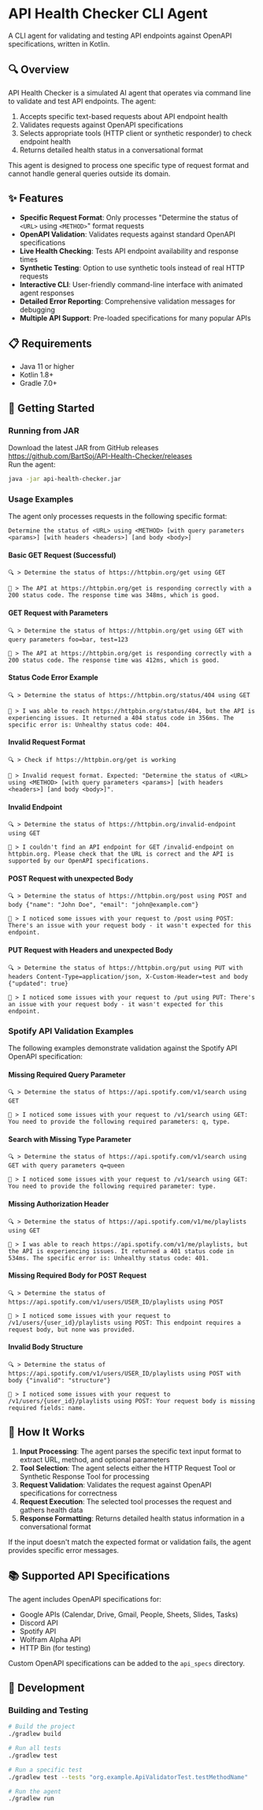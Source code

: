 # API Health Checker CLI Agent

A CLI agent for validating and testing API endpoints against OpenAPI specifications, written in Kotlin.

## 🔍 Overview

API Health Checker is a simulated AI agent that operates via command line to validate and test API endpoints. The agent:

1. Accepts specific text-based requests about API endpoint health
2. Validates requests against OpenAPI specifications
3. Selects appropriate tools (HTTP client or synthetic responder) to check endpoint health
4. Returns detailed health status in a conversational format

This agent is designed to process one specific type of request format and cannot handle general queries outside its
domain.

## ✨ Features

- **Specific Request Format**: Only processes "Determine the status of `<URL>` using `<METHOD>`" format requests
- **OpenAPI Validation**: Validates requests against standard OpenAPI specifications
- **Live Health Checking**: Tests API endpoint availability and response times
- **Synthetic Testing**: Option to use synthetic tools instead of real HTTP requests
- **Interactive CLI**: User-friendly command-line interface with animated agent responses
- **Detailed Error Reporting**: Comprehensive validation messages for debugging
- **Multiple API Support**: Pre-loaded specifications for many popular APIs

## 📋 Requirements

- Java 11 or higher
- Kotlin 1.8+
- Gradle 7.0+

## 🚀 Getting Started

### Running from JAR

Download the latest JAR from GitHub releases
https://github.com/BartSoj/API-Health-Checker/releases \
Run the agent:

```bash
java -jar api-health-checker.jar
```

### Usage Examples

The agent only processes requests in the following specific format:

```
Determine the status of <URL> using <METHOD> [with query parameters <params>] [with headers <headers>] [and body <body>]
```

#### Basic GET Request (Successful)

```
🔍 > Determine the status of https://httpbin.org/get using GET

🤖 > The API at https://httpbin.org/get is responding correctly with a 200 status code. The response time was 348ms, which is good.
```

#### GET Request with Parameters

```
🔍 > Determine the status of https://httpbin.org/get using GET with query parameters foo=bar, test=123

🤖 > The API at https://httpbin.org/get is responding correctly with a 200 status code. The response time was 412ms, which is good.
```

#### Status Code Error Example

```
🔍 > Determine the status of https://httpbin.org/status/404 using GET

🤖 > I was able to reach https://httpbin.org/status/404, but the API is experiencing issues. It returned a 404 status code in 356ms. The specific error is: Unhealthy status code: 404.
```

#### Invalid Request Format

```
🔍 > Check if https://httpbin.org/get is working

🤖 > Invalid request format. Expected: "Determine the status of <URL> using <METHOD> [with query parameters <params>] [with headers <headers>] [and body <body>]".
```

#### Invalid Endpoint

```
🔍 > Determine the status of https://httpbin.org/invalid-endpoint using GET

🤖 > I couldn't find an API endpoint for GET /invalid-endpoint on httpbin.org. Please check that the URL is correct and the API is supported by our OpenAPI specifications.
```

#### POST Request with unexpected Body

```
🔍 > Determine the status of https://httpbin.org/post using POST and body {"name": "John Doe", "email": "john@example.com"}

🤖 > I noticed some issues with your request to /post using POST: There's an issue with your request body - it wasn't expected for this endpoint. 
```

#### PUT Request with Headers and unexpected Body

```
🔍 > Determine the status of https://httpbin.org/put using PUT with headers Content-Type=application/json, X-Custom-Header=test and body {"updated": true}

🤖 > I noticed some issues with your request to /put using PUT: There's an issue with your request body - it wasn't expected for this endpoint.
```

### Spotify API Validation Examples

The following examples demonstrate validation against the Spotify API OpenAPI specification:

#### Missing Required Query Parameter

```
🔍 > Determine the status of https://api.spotify.com/v1/search using GET

🤖 > I noticed some issues with your request to /v1/search using GET: You need to provide the following required parameters: q, type.
```

#### Search with Missing Type Parameter

```
🔍 > Determine the status of https://api.spotify.com/v1/search using GET with query parameters q=queen

🤖 > I noticed some issues with your request to /v1/search using GET: You need to provide the following required parameter: type.
```

#### Missing Authorization Header

```
🔍 > Determine the status of https://api.spotify.com/v1/me/playlists using GET

🤖 > I was able to reach https://api.spotify.com/v1/me/playlists, but the API is experiencing issues. It returned a 401 status code in 534ms. The specific error is: Unhealthy status code: 401.
```

#### Missing Required Body for POST Request

```
🔍 > Determine the status of https://api.spotify.com/v1/users/USER_ID/playlists using POST

🤖 > I noticed some issues with your request to /v1/users/{user_id}/playlists using POST: This endpoint requires a request body, but none was provided.
```

#### Invalid Body Structure

```
🔍 > Determine the status of https://api.spotify.com/v1/users/USER_ID/playlists using POST with body {"invalid": "structure"}

🤖 > I noticed some issues with your request to /v1/users/{user_id}/playlists using POST: Your request body is missing required fields: name.
```

## 🔧 How It Works

1. **Input Processing**: The agent parses the specific text input format to extract URL, method, and optional parameters
2. **Tool Selection**: The agent selects either the HTTP Request Tool or Synthetic Response Tool for processing
3. **Request Validation**: Validates the request against OpenAPI specifications for correctness
4. **Request Execution**: The selected tool processes the request and gathers health data
5. **Response Formatting**: Returns detailed health status information in a conversational format

If the input doesn't match the expected format or validation fails, the agent provides specific error messages.

## 📚 Supported API Specifications

The agent includes OpenAPI specifications for:

- Google APIs (Calendar, Drive, Gmail, People, Sheets, Slides, Tasks)
- Discord API
- Spotify API
- Wolfram Alpha API
- HTTP Bin (for testing)

Custom OpenAPI specifications can be added to the `api_specs` directory.

## 🧪 Development

### Building and Testing

```bash
# Build the project
./gradlew build

# Run all tests
./gradlew test

# Run a specific test
./gradlew test --tests "org.example.ApiValidatorTest.testMethodName"

# Run the agent
./gradlew run
```